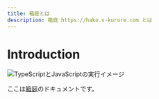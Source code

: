 ```yaml
---
title: 箱庭とは
description: 箱庭 https://hako.v-kurore.com とは
---
```


# Introduction

![TypeScriptとJavaScriptの実行イメージ](/images/hako/top.png)

ここは[箱庭](https://hako.v-kurore.com)のドキュメントです。

<google-ads/>

